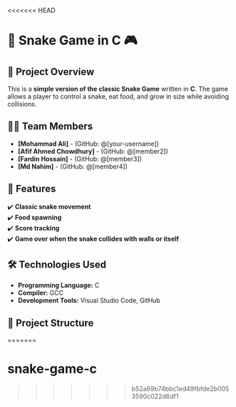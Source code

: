 <<<<<<< HEAD
# 🐍 Snake Game in C 🎮

## 📌 Project Overview
This is a **simple version of the classic Snake Game** written in **C**. The game allows a player to control a snake, eat food, and grow in size while avoiding collisions.

## 👨‍💻 Team Members
- **[Mohammad Ali]** - (GitHub: @[your-username])
- **[Afif Ahmed Chowdhury]** - (GitHub: @[member2])
- **[Fardin Hossain]** - (GitHub: @[member3])
- **[Md Nahim]** - (GitHub: @[member4])

## 🚀 Features
✔️ **Classic snake movement**  
✔️ **Food spawning**  
✔️ **Score tracking**  
✔️ **Game over when the snake collides with walls or itself**  

## 🛠️ Technologies Used
- **Programming Language:** C  
- **Compiler:** GCC  
- **Development Tools:** Visual Studio Code, GitHub  

## 📂 Project Structure
=======
# snake-game-c
>>>>>>> b52a69b74bbc1ed49fbfde2b0053590c022d6df1
